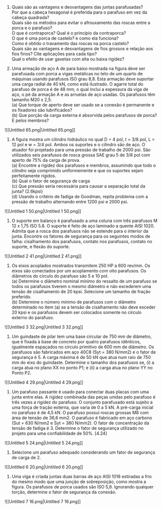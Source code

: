 1. Quais são as vantagens e desvantagens das juntas parafusadas?  
    Por que a cabeça hexagonal é preferida para o parafuso em vez da cabeça quadrada?  
    Quais são os métodos para evitar o afrouxamento das roscas entre a porca e o parafuso?  
    O que é contraporca? Qual é o princípio da contraporca?  
    O que é uma porca de castelo? e como ela funciona?  
    Como é obtido o travamento das roscas na porca castelo?  
    Quais são as vantagens e desvantagens de fios grossos e relação aos fios finos? Cite aplicações para cada tipo?  
    Qual o efeito de usar gaxetas com alta ou baixa rigidez?

1. Uma armação de aço A de para baixo mostrada na figura deve ser parafusada com porca a vigas metálicas no teto de um quarto de máquinas usando parafusos ISO grau 8,8. Esta armação deve suportar uma carga radial de 40 kN, como está ilustrado. O agarre total do parafuso de porca é de 48 mm, o qual inclui a espessura da viga de aço, o pé da armação A e as arruelas de aço usadas. Os parafusos têm tamanho M20 x 2,5.  
    (a) Que torque de aperto deve ser usado se a conexão é permanente e os fixadores são lubrificados?  
    (b) Que porção da carga externa é absorvida pelos parafusos de porca? E pelos membros?

![[Untitled 65.png|Untitled 65.png]]

1. A figura mostra um cilindro hidráulico no qual D = 4 pol, t = 3/8 pol, L = 12 pol e w = 3/4 pol. Ambos os suportes e o cilindro são de aço. O atuador foi projetado para uma pressão de trabalho de 2000 psi. São utilizados seis parafusos de rosca grossa SAE grau 5 de 3/8 pol com aperto de 75% da carga de prova.  
    (a) Encontre a rigidez dos parafusos e membros, assumindo que todo o cilindro seja comprimido uniformemente e que os suportes sejam perfeitamente rígidos.  
    (b) Qual o fator de segurança de carga  
    (c) Que pressão seria necessária para causar a separação total da junta? (2.6kpsi)  
    (d) Usando o critério de fadiga de Goodman, repita problema com a pressão de trabalho alternando entre 1200 psi e 2000 psi.

![[Untitled 1 50.png|Untitled 1 50.png]]

1. O suporte em balanço é parafusado a uma coluna com três parafusos M 12 x 1,75 ISO 5.8. O suporte é feito de aço laminado a quente AISI 1020. Admita que a rosca dos parafusos não se estende para o interior da junta. Encontre os fatores de segurança para os seguintes modos de falha: cisalhamento dos parafusos, contato nos parafusos, contato no suporte, e flexão do suporte.

![[Untitled 2 41.png|Untitled 2 41.png]]

1. Os eixos acoplados mostrados transmitem 250 HP a 600 rev/min. Os eixos são conectados por um acoplamento com oito parafusos. Os diâmetros do círculo do parafuso são 5 e 10 pol.  
    (a) Determine o diâmetro nominal mínimo do ressalto de um parafuso se todos os parafusos tiverem o mesmo diâmetro e não excederem uma tensão de cisalhamento de 20 kpsi. Selecione um tamanho de fração preferido.  
    (b) Determine o número mínimo de parafusos com o diâmetro determinado no item (a) se a tensão de cisalhamento não deve exceder 20 kpsi e os parafusos devem ser colocados somente no círculo externo do parafuso.

![[Untitled 3 32.png|Untitled 3 32.png]]

1. Um guindaste de pilar tem uma base circular de 750 mm de diâmetro, que é fixada à base de concreto por quatro parafusos idênticos, igualmente espaçados no círculo primitivo de 600 mm de diâmetro. Os parafusos são fabricados em aço 40C8 (Syt = 380 N/mm2) e o fator de segurança é 5. A carga máxima é de 50 kN que atua num raio de 750 mm do eixo do guindaste. Determine o tamanho dos parafusos se, (i) a carga atua no plano XX no ponto P1; e (ii) a carga atua no plano YY no Ponto P2.

![[Untitled 4 29.png|Untitled 4 29.png]]

1. Um parafuso passante é usado para conectar duas placas com uma junta entre elas. A rigidez combinada das peças unidas pelo parafuso é três vezes a rigidez do parafuso. O conjunto parafusado está sujeito a uma força de tração externa, que varia de 0 a 5 kN. A pré-carga inicial no parafuso é de 4,5 kN. O parafuso possui roscas grossas M8 com área de tensão de 36,6 mm2. O parafuso é fabricado em aço carbono (Sut = 630 N/mm2 e Syt = 380 N/mm2). O fator de concentração da tensão de fadiga é 3. Determine o fator de segurança utilizado no projeto para uma confiabilidade de 50%. [4.24]

![[Untitled 5 24.png|Untitled 5 24.png]]

1. Selecione um parafuso adequado considerando um fator de segurança de carga de 2.

![[Untitled 6 20.png|Untitled 6 20.png]]

1. Uma viga é criada juntas duas barras de aço AISI 1018 estiradas a frio do mesmo modo que uma junção de sobreposição, como mostra a figura. Os parafusos de porca usados são ISO 5,8. Ignorando qualquer torção, determine o fator de segurança da conexão.

![[Untitled 7 16.png|Untitled 7 16.png]]